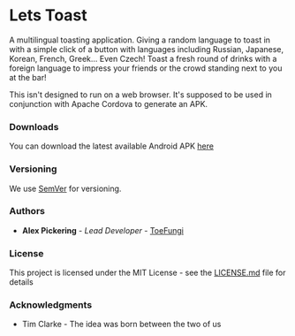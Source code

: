 # Lets Toast

A multilingual toasting application. Giving a random language to toast in with a simple click of a button with languages including Russian, Japanese, Korean,
 French, Greek... Even Czech! Toast a fresh round of drinks with a foreign language to impress your friends or the crowd standing next to you at the bar!

This isn't designed to run on a web browser. It's supposed to be used in conjunction with Apache Cordova to generate an APK.

### Downloads

You can download the latest available Android APK [here](https://downloads.thetoefungi.co.za/lets-toast.apk)

### Versioning

We use [SemVer](http://semver.org/) for versioning.

### Authors

* **Alex Pickering** - *Lead Developer* - [ToeFungi](https://github.com/ToeFungi)

### License

This project is licensed under the MIT License - see the [LICENSE.md](LICENSE.md) file for details

### Acknowledgments
- Tim Clarke - The idea was born between the two of us
